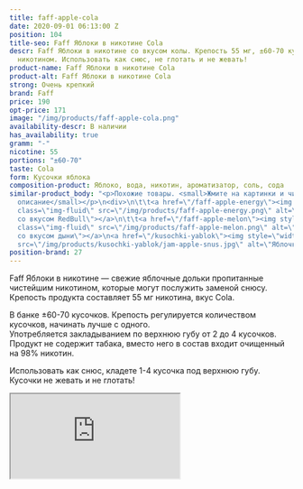 ```yaml
---
title: faff-apple-cola
date: 2020-09-01 06:13:00 Z
position: 104
title-seo: Faff Яблоки в никотине Cola
descr: Faff Яблоки в никотине cо вкусом колы. Крепость 55 мг, ±60-70 кусочков пропитанных
  никотином. Использовать как снюс, не глотать и не жевать!
product-name: Faff Яблоки в никотине Cola
product-alt: Faff Яблоки в никотине Cola
strong: Очень крепкий
brand: Faff
price: 190
opt-price: 171
image: "/img/products/faff-apple-cola.png"
availability-descr: В наличии
has_availability: true
gramm: "-"
nicotine: 55
portions: "±60-70"
taste: Cola
form: Кусочки яблока
composition-product: Яблоко, вода, никотин, ароматизатор, соль, сода
similar-product_body: "<p>Похожие товары. <small>Жмите на картинки и читайте полное
  описание</small></p>\n<div>\n\t\t<a href=\"/faff-apple-energy\"><img style=\"width:32%\"
  class=\"img-fluid\" src=\"/img/products/faff-apple-energy.png\" alt=\"Faff яблочки
  со вкусом RedBull\"></a>\n\t\t<a href=\"/faff-apple-melon\"><img style=\"width:32%\"
  class=\"img-fluid\" src=\"/img/products/faff-apple-melon.png\" alt=\"Faff яблочки
  со вкусом дыни\"></a>\n<a href=\"/kusochki-yablok\"><img style=\"width:32%\" class=\"img-fluid\"
  src=\"/img/products/kusochki-yablok/jam-apple-snus.jpg\" alt=\"Яблочки jam\"></a>\n</div>"
position-brand: 27
---
```


Faff Яблоки в никотине — свежие яблочные дольки пропитанные чистейшим никотином, которые могут послужить заменой снюсу.<br>
Крепость продукта составляет 55 мг никотина, вкус Cola.

В банке ±60-70 кусочков. Крепость регулируется количеством кусочков, начинать лучше с одного.<br>
Употребляется закладыванием по верхнюю губу от 2 до 4 кусочков.
Продукт не содержит табака, вместо него в состав входит очищенный на 98% никотин.

Использовать как снюс, кладете 1-4 кусочка под верхнюю губу. Кусочки не жевать и не глотать!
<div class="embed-responsive embed-responsive-16by9 mb-3">
  <iframe class="embed-responsive-item" src="https://www.youtube.com/embed/ykyz1C7X_iI" allowfullscreen></iframe>
</div>